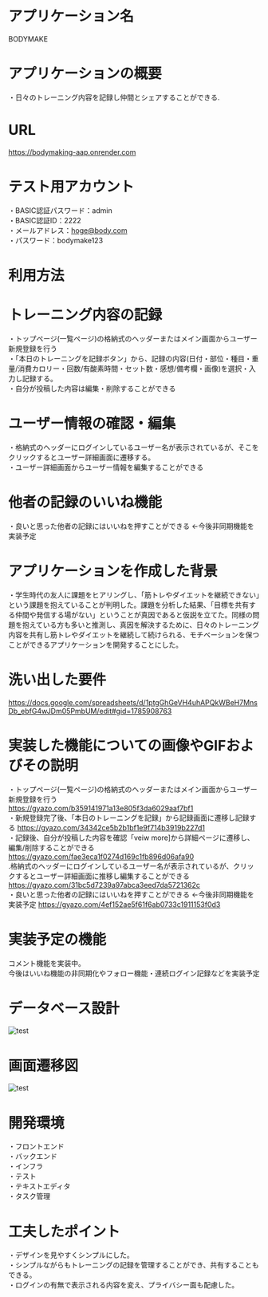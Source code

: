 # アプリケーション名

BODYMAKE

# アプリケーションの概要



・日々のトレーニング内容を記録し仲間とシェアすることができる.


# URL

https://bodymaking-aap.onrender.com

# テスト用アカウント

・BASIC認証パスワード：admin  
・BASIC認証ID：2222  
・メールアドレス：hoge@body.com  
・パスワード：bodymake123

# 利用方法

# トレーニング内容の記録 

・トップページ(一覧ページ)の格納式のヘッダーまたはメイン画面からユーザー新規登録を行う  
・「本日のトレーニングを記録ボタン」から、記録の内容(日付・部位・種目・重量/消費カロリー・回数/有酸素時間・セット数・感想/備考欄・画像)を選択・入力し記録する。  
・自分が投稿した内容は編集・削除することができる


# ユーザー情報の確認・編集

・格納式のヘッダーにログインしているユーザー名が表示されているが、そこをクリックするとユーザー詳細画面に遷移する。  
・ユーザー詳細画面からユーザー情報を編集することができる

# 他者の記録のいいね機能

・良いと思った他者の記録にはいいねを押すことができる ←今後非同期機能を実装予定


# アプリケーションを作成した背景

・学生時代の友人に課題をヒアリングし、「筋トレやダイエットを継続できない」という課題を抱えていることが判明した。課題を分析した結果、「目標を共有する仲間や発信する場がない」ということが真因であると仮説を立てた。同様の問題を抱えている方も多いと推測し、真因を解決するために、日々のトレーニング内容を共有し筋トレやダイエットを継続して続けられる、モチベーションを保つことができるアプリケーションを開発することにした。

# 洗い出した要件

https://docs.google.com/spreadsheets/d/1ptgGhGeVH4uhAPQkWBeH7MnsDb_ebfG4wJDm05PmbUM/edit#gid=1785908763


# 実装した機能についての画像やGIFおよびその説明

・トップページ(一覧ページ)の格納式のヘッダーまたはメイン画面からユーザー新規登録を行う  
https://gyazo.com/b359141971a13e805f3da6029aaf7bf1  
・新規登録完了後、「本日のトレーニングを記録」から記録画面に遷移し記録する
https://gyazo.com/34342ce5b2b1bf1e9f714b3919b227d1  
・記録後、自分が投稿した内容を確認「veiw more]から詳細ページに遷移し、編集/削除することができる   
https://gyazo.com/fae3eca1f0274d169c1fb896d06afa90  
.格納式のヘッダーにログインしているユーザー名が表示されているが、クリックするとユーザー詳細画面に推移し編集することができる  
https://gyazo.com/31bc5d7239a97abca3eed7da5721362c  
・良いと思った他者の記録にはいいねを押すことができる      ←今後非同期機能を実装予定
https://gyazo.com/4ef152ae5f61f6ab0733c1911153f0d3  



# 実装予定の機能

コメント機能を実装中。  
今後はいいね機能の非同期化やフォロー機能・連続ログイン記録などを実装予定


# データベース設計  

![test](https://user-images.githubusercontent.com/113968546/201836462-1a5624d2-3c3e-4b27-a01b-62e7cb832de1.png)



# 画面遷移図

![test](https://user-images.githubusercontent.com/113968546/201836652-5111249c-c05f-4c22-8b4c-e74a98230632.svg)






# 開発環境

・フロントエンド  
・バックエンド  
・インフラ  
・テスト  
・テキストエディタ  
・タスク管理






# 工夫したポイント
・デザインを見やすくシンプルにした。  
・シンプルながらもトレーニングの記録を管理することができ、共有することもできる。  
・ログインの有無で表示される内容を変え、プライバシー面も配慮した。  


















